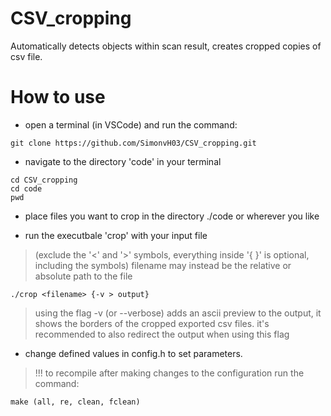 # CSV_cropping
Automatically detects objects within scan result, creates cropped copies of csv file.

# How to use
- open a terminal (in VSCode) and run the command:
```
git clone https://github.com/SimonvH03/CSV_cropping.git
```
- navigate to the directory 'code' in your terminal
```
cd CSV_cropping
cd code
pwd
```
- place files you want to crop in the directory ./code or wherever you like

- run the executbale 'crop' with your input file
> (exclude the '<' and '>' symbols, everything inside '{ }' is optional, including the symbols)
> filename may instead be the relative or absolute path to the file
```
./crop <filename> {-v > output}
```

> using the flag -v (or --verbose) adds an ascii preview to the output, it shows the borders of the cropped exported csv files.
> it's recommended to also redirect the output when using this flag

- change defined values in config.h to set parameters.
> !!! to recompile after making changes to the configuration run the command:
```
make (all, re, clean, fclean)
```
